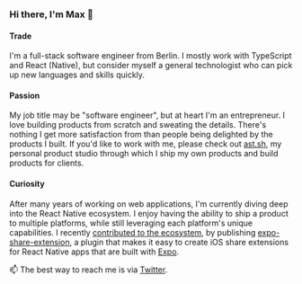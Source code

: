 ### Hi there, I'm Max 👋

#### Trade
I'm a full-stack software engineer from Berlin. I mostly work with TypeScript and React (Native), but consider myself a general technologist who can pick up new languages and skills quickly. 

#### Passion
My job title may be "software engineer", but at heart I'm an entrepreneur. I love building products from scratch and sweating the details. There's nothing I get more satisfaction from than people being delighted by the products I built. If you'd like to work with me, please check out [ast.sh](https://ast.sh/), my personal product studio through which I ship my own products and build products for clients.

#### Curiosity
After many years of working on web applications, I'm currently diving deep into the React Native ecosystem. I enjoy having the ability to ship a product to multiple platforms, while still leveraging each platform's unique capabilities. I recently [contributed to the ecosystem](https://x.com/maximilianast/status/1759283175732249041?s=46), by publishing [expo-share-extension](https://github.com/MaxAst/expo-share-extension), a plugin that makes it easy to create iOS share extensions for React Native apps that are built with [Expo](https://expo.dev/).

📫 The best way to reach me is via [Twitter](https://twitter.com/MaximilianAst).

